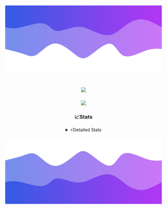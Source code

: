 ![Header](./header.png)
<div align="center">

<h1 align="center">
  <a href="https://git.io/typing-svg">
    <img src="https://readme-typing-svg.herokuapp.com/?lines=Hello,+There!+%F0%9F%91%8B;This+is+chicho.;Owner+on+Ocean;&center=true&size=25">
  </a>
</h1>
  
<p align="center">
  <img src="https://lanyard.cnrad.dev/api/852683595378196480" />
</p>

### 📈Stats
<details>
    <summary> ⚡Detailed Stats</summary>
    <br/>

<!--START_SECTION:waka-->
![Code Time](http://img.shields.io/badge/Code%20Time-618%20hrs%2021%20mins-blue)

![Profile Views](http://img.shields.io/badge/Profile%20Views-6-blue)

**🐱 My GitHub Data** 

> 📦 59.5 kB Used in GitHub's Storage 
 > 
> 🏆 1 Contributions in the Year 2024
 > 
> 🚫 Not Opted to Hire
 > 
> 📜 13 Public Repositories 
 > 
> 🔑 8 Private Repositories 
 > 
**I'm a Night 🦉** 

```text
🌞 Morning                20 commits          █░░░░░░░░░░░░░░░░░░░░░░░░   05.52 % 
🌆 Daytime                40 commits          ███░░░░░░░░░░░░░░░░░░░░░░   11.05 % 
🌃 Evening                159 commits         ███████████░░░░░░░░░░░░░░   43.92 % 
🌙 Night                  143 commits         ██████████░░░░░░░░░░░░░░░   39.50 % 
```
📅 **I'm Most Productive on Tuesday** 

```text
Monday                   19 commits          █░░░░░░░░░░░░░░░░░░░░░░░░   05.25 % 
Tuesday                  103 commits         ███████░░░░░░░░░░░░░░░░░░   28.45 % 
Wednesday                69 commits          █████░░░░░░░░░░░░░░░░░░░░   19.06 % 
Thursday                 48 commits          ███░░░░░░░░░░░░░░░░░░░░░░   13.26 % 
Friday                   41 commits          ███░░░░░░░░░░░░░░░░░░░░░░   11.33 % 
Saturday                 31 commits          ██░░░░░░░░░░░░░░░░░░░░░░░   08.56 % 
Sunday                   51 commits          ████░░░░░░░░░░░░░░░░░░░░░   14.09 % 
```


📊 **This Week I Spent My Time On** 

```text
🕑︎ Time Zone: America/Argentina/Buenos_Aires

💬 Programming Languages: 
JavaScript               7 hrs 33 mins       ████████████░░░░░░░░░░░░░   47.47 % 
Python                   4 hrs 58 mins       ████████░░░░░░░░░░░░░░░░░   31.26 % 
HTML                     2 hrs 3 mins        ███░░░░░░░░░░░░░░░░░░░░░░   12.95 % 
JSON                     58 mins             ██░░░░░░░░░░░░░░░░░░░░░░░   06.10 % 
Nginx configuration file 12 mins             ░░░░░░░░░░░░░░░░░░░░░░░░░   01.29 % 

🔥 Editors: 
VS Code                  15 hrs 56 mins      █████████████████████████   100.00 % 

🐱‍💻 Projects: 
Unknown Project          10 hrs 48 mins      █████████████████░░░░░░░░   67.85 % 
Backend                  4 hrs 15 mins       ███████░░░░░░░░░░░░░░░░░░   26.77 % 
bot2                     36 mins             █░░░░░░░░░░░░░░░░░░░░░░░░   03.80 % 
bot                      15 mins             ░░░░░░░░░░░░░░░░░░░░░░░░░   01.58 % 

💻 Operating System: 
Windows                  15 hrs 56 mins      █████████████████████████   100.00 % 
```

**I Mostly Code in JavaScript** 

```text
JavaScript               10 repos            ████████░░░░░░░░░░░░░░░░░   32.26 % 
HTML                     6 repos             █████░░░░░░░░░░░░░░░░░░░░   19.35 % 
CSS                      4 repos             ███░░░░░░░░░░░░░░░░░░░░░░   12.90 % 
C#                       2 repos             ██░░░░░░░░░░░░░░░░░░░░░░░   06.45 % 
Batchfile                1 repo              █░░░░░░░░░░░░░░░░░░░░░░░░   03.23 % 
```




 Last Updated on 12/01/2024 21:11:37 UTC
<!--END_SECTION:waka-->
</details>

![Footer](./footer.png)
